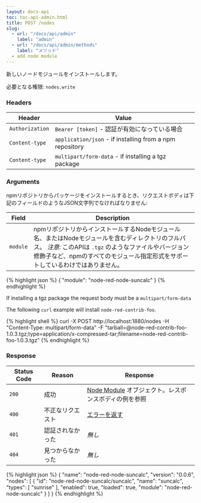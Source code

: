 ```yaml
---
layout: docs-api
toc: toc-api-admin.html
title: POST /nodes
slug:
  - url: "/docs/api/admin"
    label: "admin"
  - url: "/docs/api/admin/methods"
    label: "メソッド"
  - add node module
---
```


新しいノードモジュールをインストールします。

必要となる権限: <code>nodes.write</code>

### Headers

Header          | Value
----------------|-------
`Authorization` | `Bearer [token]` - 認証が有効になっている場合
`Content-type`  | `application/json` - if installing from a npm repository
`Content-type`  | `multipart/form-data` - if installing a tgz package


### Arguments

npmリポジトリからパッケージをインストールするとき、リクエストボディは下記のフィールドのようなJSON文字列でなければなりません:

Field    | Description
---------|-----------------------
`module` | npmリポジトリからインストールするNodeモジュール名、またはNodeモジュールを含むディレクトリのフルパス。 _注意_: このAPIは `.tgz` のようなファイルやバージョン修飾子など、npmのすべてのモジュール指定形式をサポートしているわけではありません。

{% highlight json %}
{
  "module": "node-red-node-suncalc"
}
{% endhighlight %}

If installing a tgz package the request body must be a `multipart/form-data` 

The following `curl` example will install `node-red-contrib-foo`.

{% highlight shell %}
curl -X POST http://localhost:1880/nodes -H "Content-Type: multipart/form-data" -F "tarball=@node-red-contrib-foo-1.0.3.tgz;type=application/x-compressed-tar;filename=node-red-contrib-foo-1.0.3.tgz"
{% endhighlight  %}

### Response

Status Code | Reason           | Response
------------|------------------|--------------
`200`       | 成功             | [Node Module](/docs/api/admin/types#node-module) オブジェクト。レスポンスボディの例を参照
`400`       | 不正なリクエスト | [エラーを返す](/docs/api/admin/errors)
`401`       | 認証されなかった | _無し_
`404`       | 見つからなかった | _無し_

{% highlight json %}
{
  "name": "node-red-node-suncalc",
  "version": "0.0.6",
  "nodes": [
    {
      "id": "node-red-node-suncalc/suncalc",
      "name": "suncalc",
      "types": [
        "sunrise"
      ],
      "enabled": true,
      "loaded": true,
      "module": "node-red-node-suncalc"
    }
  ]
}
{% endhighlight %}
